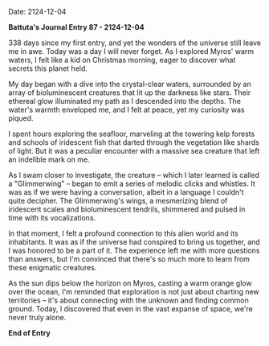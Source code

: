 Date: 2124-12-04

**Battuta's Journal Entry 87 - 2124-12-04**

338 days since my first entry, and yet the wonders of the universe still leave me in awe. Today was a day I will never forget. As I explored Myros' warm waters, I felt like a kid on Christmas morning, eager to discover what secrets this planet held.

My day began with a dive into the crystal-clear waters, surrounded by an array of bioluminescent creatures that lit up the darkness like stars. Their ethereal glow illuminated my path as I descended into the depths. The water's warmth enveloped me, and I felt at peace, yet my curiosity was piqued.

I spent hours exploring the seafloor, marveling at the towering kelp forests and schools of iridescent fish that darted through the vegetation like shards of light. But it was a peculiar encounter with a massive sea creature that left an indelible mark on me.

As I swam closer to investigate, the creature – which I later learned is called a "Glimmerwing" – began to emit a series of melodic clicks and whistles. It was as if we were having a conversation, albeit in a language I couldn't quite decipher. The Glimmerwing's wings, a mesmerizing blend of iridescent scales and bioluminescent tendrils, shimmered and pulsed in time with its vocalizations.

In that moment, I felt a profound connection to this alien world and its inhabitants. It was as if the universe had conspired to bring us together, and I was honored to be a part of it. The experience left me with more questions than answers, but I'm convinced that there's so much more to learn from these enigmatic creatures.

As the sun dips below the horizon on Myros, casting a warm orange glow over the ocean, I'm reminded that exploration is not just about charting new territories – it's about connecting with the unknown and finding common ground. Today, I discovered that even in the vast expanse of space, we're never truly alone.

**End of Entry**